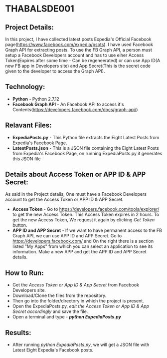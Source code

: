 # THABALSDE001

## Project Details:
In this project, I have collected latest posts Expedia's Official Facebook page(https://www.facebook.com/expedia/psots). I have used Facebook Graph API for extracting posts. To use the FB Graph API, a person must setup a Facebook Developers account and has to use eiher Access Token(Expires after some time - Can be regeneerated) or can use App ID(A new FB app in Developers site) and App Secret(This is the secret code given to the developer to access the Graph API). 

## Technology:
- **Python** - Python 2.7.12
- **Facebook Graph API** - An Facebook API to access it's Contents(https://developers.facebook.com/docs/graph-api/)

## Relavant Files:
- **ExpediaPosts.py** - This Python file extracts the Eight Latest Posts from Expedia's Facebook Page.
- **LatestPosts.json** - This is a JSON file containing the Eight Latest Posts from Expedia's Facebook Page, on running ExpediaPosts.py it generates this JSON file 

## Details about Access Token or APP ID & APP Secret:
As said in the Project details, One must have a Facebook Developers account to get the Access Token or APP ID & APP Secret. 
- **Access Token** - Go to https://developers.facebook.com/tools/explorer/ to get the new Access Token. This Access Token expires in 2 hours. To get the new Access Token, We request it again by clicking _Get Token_ button.    
- **APP ID and APP Secret** - If we want to have permanent access to the FB Graph API, we can use APP ID and APP Secret. Go to https://developers.facebook.com/ and On the right there is a section listed "My Apps" from which you can select an application to see its information. Make a new APP and get the APP ID and APP Secret details.

## How to Run:
- Get the _Access Token or App ID & App Secret_ from Facebook Developers site. 
- Download/Clone the files from the repository.
- Then go into the folder/directory in which the project is present.
- Open the ExpediaPosts.py, _edit the Access Token or App ID & App Secret accordingly_ and save the file.
- Open a terminal and type - **_python ExpediaPosts.py_**

## Results:
- After running _python ExpediaPosts.py_, we will get a JSON file with Latest Eight Expedia's Facebook posts.
